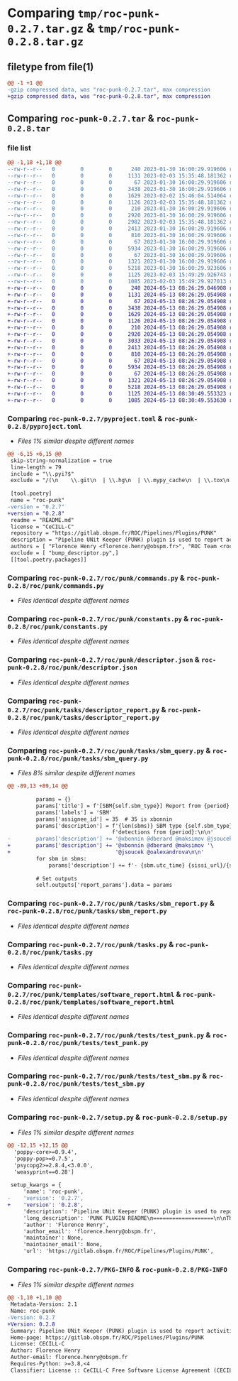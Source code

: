 # Comparing `tmp/roc-punk-0.2.7.tar.gz` & `tmp/roc-punk-0.2.8.tar.gz`

## filetype from file(1)

```diff
@@ -1 +1 @@
-gzip compressed data, was "roc-punk-0.2.7.tar", max compression
+gzip compressed data, was "roc-punk-0.2.8.tar", max compression
```

## Comparing `roc-punk-0.2.7.tar` & `roc-punk-0.2.8.tar`

### file list

```diff
@@ -1,18 +1,18 @@
--rw-r--r--   0        0        0      240 2023-01-30 16:00:29.919606 roc-punk-0.2.7/README.md
--rw-r--r--   0        0        0     1131 2023-02-03 15:35:48.181362 roc-punk-0.2.7/pyproject.toml
--rw-r--r--   0        0        0       67 2023-01-30 16:00:29.919606 roc-punk-0.2.7/roc/punk/__init__.py
--rw-r--r--   0        0        0     3438 2023-01-30 16:00:29.919606 roc-punk-0.2.7/roc/punk/commands.py
--rw-r--r--   0        0        0     1629 2023-02-02 15:46:04.514064 roc-punk-0.2.7/roc/punk/constants.py
--rw-r--r--   0        0        0     1126 2023-02-03 15:35:48.181362 roc-punk-0.2.7/roc/punk/descriptor.json
--rw-r--r--   0        0        0      210 2023-01-30 16:00:29.919606 roc-punk-0.2.7/roc/punk/tasks/__init__.py
--rw-r--r--   0        0        0     2920 2023-01-30 16:00:29.919606 roc-punk-0.2.7/roc/punk/tasks/descriptor_report.py
--rw-r--r--   0        0        0     2982 2023-02-03 15:35:48.181362 roc-punk-0.2.7/roc/punk/tasks/sbm_query.py
--rw-r--r--   0        0        0     2413 2023-01-30 16:00:29.919606 roc-punk-0.2.7/roc/punk/tasks/sbm_report.py
--rw-r--r--   0        0        0      810 2023-01-30 16:00:29.919606 roc-punk-0.2.7/roc/punk/tasks.py
--rw-r--r--   0        0        0       67 2023-01-30 16:00:29.919606 roc-punk-0.2.7/roc/punk/templates/__init__.py
--rw-r--r--   0        0        0     5934 2023-01-30 16:00:29.919606 roc-punk-0.2.7/roc/punk/templates/software_report.html
--rw-r--r--   0        0        0       67 2023-01-30 16:00:29.919606 roc-punk-0.2.7/roc/punk/tests/__init__.py
--rw-r--r--   0        0        0     1321 2023-01-30 16:00:29.919606 roc-punk-0.2.7/roc/punk/tests/test_punk.py
--rw-r--r--   0        0        0     5218 2023-01-30 16:00:29.923606 roc-punk-0.2.7/roc/punk/tests/test_sbm.py
--rw-r--r--   0        0        0     1125 2023-02-03 15:49:29.926743 roc-punk-0.2.7/setup.py
--rw-r--r--   0        0        0     1085 2023-02-03 15:49:29.927013 roc-punk-0.2.7/PKG-INFO
+-rw-r--r--   0        0        0      240 2024-05-13 08:26:29.046908 roc-punk-0.2.8/README.md
+-rw-r--r--   0        0        0     1131 2024-05-13 08:26:29.054908 roc-punk-0.2.8/pyproject.toml
+-rw-r--r--   0        0        0       67 2024-05-13 08:26:29.054908 roc-punk-0.2.8/roc/punk/__init__.py
+-rw-r--r--   0        0        0     3438 2024-05-13 08:26:29.054908 roc-punk-0.2.8/roc/punk/commands.py
+-rw-r--r--   0        0        0     1629 2024-05-13 08:26:29.054908 roc-punk-0.2.8/roc/punk/constants.py
+-rw-r--r--   0        0        0     1126 2024-05-13 08:26:29.054908 roc-punk-0.2.8/roc/punk/descriptor.json
+-rw-r--r--   0        0        0      210 2024-05-13 08:26:29.054908 roc-punk-0.2.8/roc/punk/tasks/__init__.py
+-rw-r--r--   0        0        0     2920 2024-05-13 08:26:29.054908 roc-punk-0.2.8/roc/punk/tasks/descriptor_report.py
+-rw-r--r--   0        0        0     3033 2024-05-13 08:26:29.054908 roc-punk-0.2.8/roc/punk/tasks/sbm_query.py
+-rw-r--r--   0        0        0     2413 2024-05-13 08:26:29.054908 roc-punk-0.2.8/roc/punk/tasks/sbm_report.py
+-rw-r--r--   0        0        0      810 2024-05-13 08:26:29.054908 roc-punk-0.2.8/roc/punk/tasks.py
+-rw-r--r--   0        0        0       67 2024-05-13 08:26:29.054908 roc-punk-0.2.8/roc/punk/templates/__init__.py
+-rw-r--r--   0        0        0     5934 2024-05-13 08:26:29.054908 roc-punk-0.2.8/roc/punk/templates/software_report.html
+-rw-r--r--   0        0        0       67 2024-05-13 08:26:29.054908 roc-punk-0.2.8/roc/punk/tests/__init__.py
+-rw-r--r--   0        0        0     1321 2024-05-13 08:26:29.054908 roc-punk-0.2.8/roc/punk/tests/test_punk.py
+-rw-r--r--   0        0        0     5218 2024-05-13 08:26:29.054908 roc-punk-0.2.8/roc/punk/tests/test_sbm.py
+-rw-r--r--   0        0        0     1125 2024-05-13 08:30:49.553323 roc-punk-0.2.8/setup.py
+-rw-r--r--   0        0        0     1085 2024-05-13 08:30:49.553630 roc-punk-0.2.8/PKG-INFO
```

### Comparing `roc-punk-0.2.7/pyproject.toml` & `roc-punk-0.2.8/pyproject.toml`

 * *Files 1% similar despite different names*

```diff
@@ -6,15 +6,15 @@
 skip-string-normalization = true
 line-length = 79
 include = "\\.pyi?$"
 exclude = "/(\n    \\.git\n  | \\.hg\n  | \\.mypy_cache\n  | \\.tox\n  | \\.venv\n  | _build\n  | buck-out\n  | build\n  | dist\n)/\n"
 
 [tool.poetry]
 name = "roc-punk"
-version = "0.2.7"
+version = "0.2.8"
 readme = "README.md"
 license = "CeCILL-C"
 repository = "https://gitlab.obspm.fr/ROC/Pipelines/Plugins/PUNK"
 description = "Pipeline UNit Keeper (PUNK) plugin is used to report activities monitored by the pipeline"
 authors = [ "Florence Henry <florence.henry@obspm.fr>", "ROC Team <roc.support@sympa.obspm.fr>",]
 exclude = [ "bump_descriptor.py",]
 [[tool.poetry.packages]]
```

### Comparing `roc-punk-0.2.7/roc/punk/commands.py` & `roc-punk-0.2.8/roc/punk/commands.py`

 * *Files identical despite different names*

### Comparing `roc-punk-0.2.7/roc/punk/constants.py` & `roc-punk-0.2.8/roc/punk/constants.py`

 * *Files identical despite different names*

### Comparing `roc-punk-0.2.7/roc/punk/descriptor.json` & `roc-punk-0.2.8/roc/punk/descriptor.json`

 * *Files identical despite different names*

### Comparing `roc-punk-0.2.7/roc/punk/tasks/descriptor_report.py` & `roc-punk-0.2.8/roc/punk/tasks/descriptor_report.py`

 * *Files identical despite different names*

### Comparing `roc-punk-0.2.7/roc/punk/tasks/sbm_query.py` & `roc-punk-0.2.8/roc/punk/tasks/sbm_query.py`

 * *Files 8% similar despite different names*

```diff
@@ -89,13 +89,14 @@
 
         params = {}
         params['title'] = f'[SBM{self.sbm_type}] Report from {period}'
         params['labels'] = 'SBM'
         params['assignee_id'] = 35  # 35 is xbonnin
         params['description'] = f'{len(sbms)} SBM type {self.sbm_type} '\
                                 f'detections from {period}:\n\n'
-        params['description'] += '@xbonnin @dberard @maksimov @jsoucek\n\n'
+        params['description'] += '@xbonnin @dberard @maksimov '\
+                                 '@jsoucek @oalexandrova\n\n'
         for sbm in sbms:
             params['description'] += f'- {sbm.utc_time} {sissi_url}/{sbm.id}\n'
 
         # Set outputs
         self.outputs['report_params'].data = params
```

### Comparing `roc-punk-0.2.7/roc/punk/tasks/sbm_report.py` & `roc-punk-0.2.8/roc/punk/tasks/sbm_report.py`

 * *Files identical despite different names*

### Comparing `roc-punk-0.2.7/roc/punk/tasks.py` & `roc-punk-0.2.8/roc/punk/tasks.py`

 * *Files identical despite different names*

### Comparing `roc-punk-0.2.7/roc/punk/templates/software_report.html` & `roc-punk-0.2.8/roc/punk/templates/software_report.html`

 * *Files identical despite different names*

### Comparing `roc-punk-0.2.7/roc/punk/tests/test_punk.py` & `roc-punk-0.2.8/roc/punk/tests/test_punk.py`

 * *Files identical despite different names*

### Comparing `roc-punk-0.2.7/roc/punk/tests/test_sbm.py` & `roc-punk-0.2.8/roc/punk/tests/test_sbm.py`

 * *Files identical despite different names*

### Comparing `roc-punk-0.2.7/setup.py` & `roc-punk-0.2.8/setup.py`

 * *Files 1% similar despite different names*

```diff
@@ -12,15 +12,15 @@
  'poppy-core>=0.9.4',
  'poppy-pop>=0.7.5',
  'psycopg2>=2.8.4,<3.0.0',
  'weasyprint==0.28']
 
 setup_kwargs = {
     'name': 'roc-punk',
-    'version': '0.2.7',
+    'version': '0.2.8',
     'description': 'Pipeline UNit Keeper (PUNK) plugin is used to report activities monitored by the pipeline',
     'long_description': 'PUNK PLUGIN README\n===================\n\nThis directory contains the source files of the Pipeline UNit Keeper (PUNK), a plugin used to monitor and report the ROC pipeline activities.\nPUNK is developed with and run under the POPPY framework.\n',
     'author': 'Florence Henry',
     'author_email': 'florence.henry@obspm.fr',
     'maintainer': None,
     'maintainer_email': None,
     'url': 'https://gitlab.obspm.fr/ROC/Pipelines/Plugins/PUNK',
```

### Comparing `roc-punk-0.2.7/PKG-INFO` & `roc-punk-0.2.8/PKG-INFO`

 * *Files 1% similar despite different names*

```diff
@@ -1,10 +1,10 @@
 Metadata-Version: 2.1
 Name: roc-punk
-Version: 0.2.7
+Version: 0.2.8
 Summary: Pipeline UNit Keeper (PUNK) plugin is used to report activities monitored by the pipeline
 Home-page: https://gitlab.obspm.fr/ROC/Pipelines/Plugins/PUNK
 License: CECILL-C
 Author: Florence Henry
 Author-email: florence.henry@obspm.fr
 Requires-Python: >=3.8,<4
 Classifier: License :: CeCILL-C Free Software License Agreement (CECILL-C)
```

